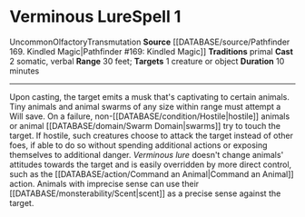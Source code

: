 ﻿---
actions: '[two-actions]'
component:
- Somatic
- Verbal
duration: 10 minutes
heighten_level: '1'
id: '855'
level: '1'
name: Verminous Lure
range: 30 feet
rarity: Uncommon
school: Transmutation
source: '[[DATABASE/source/Pathfinder 169. Kindled Magic|Pathfinder #169: Kindled
  Magic]]'
target: 1 creature or object
tradition:
- Primal
trait:
- '[[DATABASE/trait/Olfactory|Olfactory]]'
- '[[DATABASE/trait/Transmutation|Transmutation]]'
- '[[DATABASE/trait/Uncommon|Uncommon]]'
type: Spell

---
# Verminous Lure<span class="item-type">Spell 1</span>

<span class="trait-uncommon item-trait">Uncommon</span><span class="item-trait">Olfactory</span><span class="item-trait">Transmutation</span>
**Source** [[DATABASE/source/Pathfinder 169. Kindled Magic|Pathfinder #169: Kindled Magic]]
**Traditions** primal
**Cast** <span class="action-icon">2</span> somatic, verbal
**Range** 30 feet; **Targets** 1 creature or object
**Duration** 10 minutes

---
Upon casting, the target emits a musk that's captivating to certain animals. Tiny animals and animal swarms of any size within range must attempt a Will save. On a failure, non-[[DATABASE/condition/Hostile|hostile]] animals or animal [[DATABASE/domain/Swarm Domain|swarms]] try to touch the target. If hostile, such creatures choose to attack the target instead of other foes, if able to do so without spending additional actions or exposing themselves to additional danger.
 _Verminous lure_ doesn't change animals' attitudes towards the target and is easily overridden by more direct control, such as the [[DATABASE/action/Command an Animal|Command an Animal]] action. Animals with imprecise sense can use their [[DATABASE/monsterability/Scent|scent]] as a precise sense against the target.
